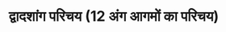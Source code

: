 ---
title: द्वादशांग परिचय (12 अंग आगमों का परिचय)

type: episode

order:
  cat: choolik
  aagam: 
    position : 1
    depth: 1
  episode:
    position: 9
    depth: 2

parent:
  type: aagam

children:
  type: sutra
  count: 10

---